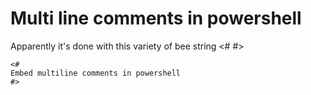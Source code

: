 ﻿# Multi line comments in powershell

Apparently it's done with this variety of bee string <#   #>

	<#
	Embed multiline comments in powershell
	#>